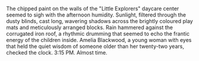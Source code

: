 The chipped paint on the walls of the "Little Explorers" daycare center seemed to sigh with the afternoon humidity.  Sunlight, filtered through the dusty blinds, cast long, wavering shadows across the brightly coloured play mats and meticulously arranged blocks.  Rain hammered against the corrugated iron roof, a rhythmic drumming that seemed to echo the frantic energy of the children inside.  Amelia Blackwood, a young woman with eyes that held the quiet wisdom of someone older than her twenty-two years, checked the clock.  3:15 PM.  Almost time.
